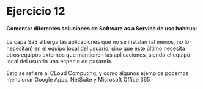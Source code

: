 # Ejercicio 12

#### Comentar diferentes soluciones de Software as a Service de uso habitual

La capa SaS alberga las aplicaciones que no se instalan (al menos, no lo necesitan) en el equipo local del usuario, sino que éste último necesita otros equipos externos que mantienen las aplicaciones, siendo el equipo local del usuario una especie de pasarela.

Esto se refiere al CLoud Computing, y como algunos ejemplos podemos mencionar Google Apps, NetSuite y Microsoft Office 365